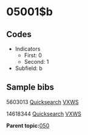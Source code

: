 # 05001$b

## Codes

-   Indicators
    -   First: 0
    -   Second: 1
-   Subfield: b

## Sample bibs

5603013 [Quicksearch](https://search.library.yale.edu/catalog/5603013) [VXWS](http://prodorbis.library.yale.edu:7014/vxws/GetHoldingsService?bibId=5603013)

14618344 [Quicksearch](https://search.library.yale.edu/catalog/14618344) [VXWS](http://prodorbis.library.yale.edu:7014/vxws/GetHoldingsService?bibId=14618344)

**Parent topic:**[050](../../tags/050/050.md)

